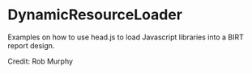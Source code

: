 # DynamicResourceLoader
Examples on how to use head.js to load Javascript libraries into a BIRT report design.

Credit: Rob Murphy
